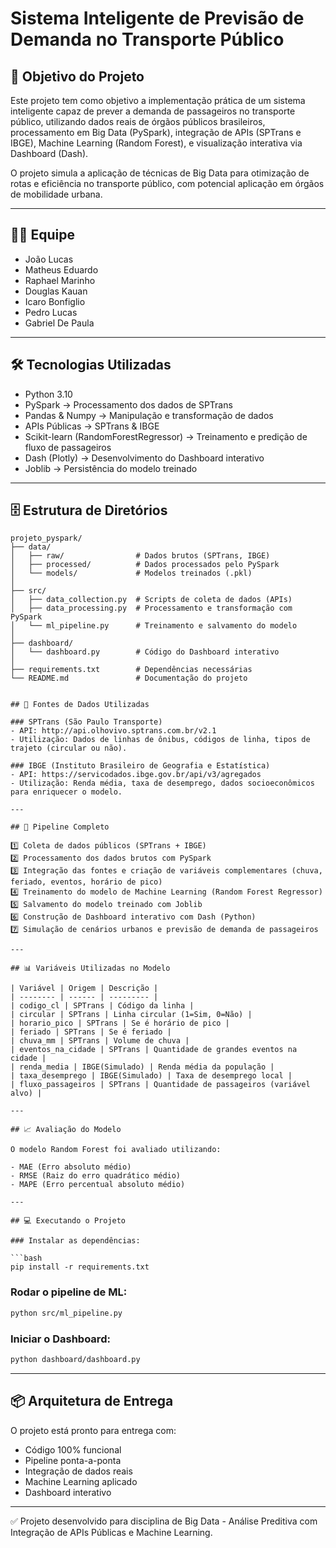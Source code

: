 
# Sistema Inteligente de Previsão de Demanda no Transporte Público

## 🎯 Objetivo do Projeto

Este projeto tem como objetivo a implementação prática de um sistema inteligente capaz de prever a demanda de passageiros no transporte público, utilizando dados reais de órgãos públicos brasileiros, processamento em Big Data (PySpark), integração de APIs (SPTrans e IBGE), Machine Learning (Random Forest), e visualização interativa via Dashboard (Dash).

O projeto simula a aplicação de técnicas de Big Data para otimização de rotas e eficiência no transporte público, com potencial aplicação em órgãos de mobilidade urbana.

---

## 👨‍💻 Equipe

- João Lucas
- Matheus Eduardo
- Raphael Marinho
- Douglas Kauan
- Icaro Bonfiglio
- Pedro Lucas
- Gabriel De Paula

---

## 🛠 Tecnologias Utilizadas

- Python 3.10
- PySpark → Processamento dos dados de SPTrans
- Pandas & Numpy → Manipulação e transformação de dados
- APIs Públicas → SPTrans & IBGE
- Scikit-learn (RandomForestRegressor) → Treinamento e predição de fluxo de passageiros
- Dash (Plotly) → Desenvolvimento do Dashboard interativo
- Joblib → Persistência do modelo treinado

---

## 🗄 Estrutura de Diretórios

```text
projeto_pyspark/
├── data/
│   ├── raw/                # Dados brutos (SPTrans, IBGE)
│   ├── processed/          # Dados processados pelo PySpark
│   └── models/             # Modelos treinados (.pkl)
│
├── src/
│   ├── data_collection.py  # Scripts de coleta de dados (APIs)
│   ├── data_processing.py  # Processamento e transformação com PySpark
│   └── ml_pipeline.py      # Treinamento e salvamento do modelo
│
├── dashboard/
│   └── dashboard.py        # Código do Dashboard interativo
│
├── requirements.txt        # Dependências necessárias
└── README.md               # Documentação do projeto


## 🔗 Fontes de Dados Utilizadas

### SPTrans (São Paulo Transporte)
- API: http://api.olhovivo.sptrans.com.br/v2.1
- Utilização: Dados de linhas de ônibus, códigos de linha, tipos de trajeto (circular ou não).

### IBGE (Instituto Brasileiro de Geografia e Estatística)
- API: https://servicodados.ibge.gov.br/api/v3/agregados
- Utilização: Renda média, taxa de desemprego, dados socioeconômicos para enriquecer o modelo.

---

## 🔎 Pipeline Completo

1️⃣ Coleta de dados públicos (SPTrans + IBGE)  
2️⃣ Processamento dos dados brutos com PySpark  
3️⃣ Integração das fontes e criação de variáveis complementares (chuva, feriado, eventos, horário de pico)  
4️⃣ Treinamento do modelo de Machine Learning (Random Forest Regressor)  
5️⃣ Salvamento do modelo treinado com Joblib  
6️⃣ Construção de Dashboard interativo com Dash (Python)  
7️⃣ Simulação de cenários urbanos e previsão de demanda de passageiros

---

## 📊 Variáveis Utilizadas no Modelo

| Variável | Origem | Descrição |
| -------- | ------ | --------- |
| codigo_cl | SPTrans | Código da linha |
| circular | SPTrans | Linha circular (1=Sim, 0=Não) |
| horario_pico | SPTrans | Se é horário de pico |
| feriado | SPTrans | Se é feriado |
| chuva_mm | SPTrans | Volume de chuva |
| eventos_na_cidade | SPTrans | Quantidade de grandes eventos na cidade |
| renda_media | IBGE(Simulado) | Renda média da população |
| taxa_desemprego | IBGE(Simulado) | Taxa de desemprego local |
| fluxo_passageiros | SPTrans | Quantidade de passageiros (variável alvo) |

---

## 📈 Avaliação do Modelo

O modelo Random Forest foi avaliado utilizando:

- MAE (Erro absoluto médio)
- RMSE (Raiz do erro quadrático médio)
- MAPE (Erro percentual absoluto médio)

---

## 💻 Executando o Projeto

### Instalar as dependências:

```bash
pip install -r requirements.txt
```

### Rodar o pipeline de ML:

```bash
python src/ml_pipeline.py
```

### Iniciar o Dashboard:

```bash
python dashboard/dashboard.py
```

---

## 📦 Arquitetura de Entrega

O projeto está pronto para entrega com:

- Código 100% funcional
- Pipeline ponta-a-ponta
- Integração de dados reais
- Machine Learning aplicado
- Dashboard interativo

---

✅ Projeto desenvolvido para disciplina de Big Data - Análise Preditiva com Integração de APIs Públicas e Machine Learning.
